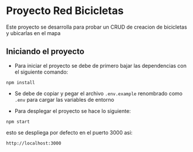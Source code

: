 # Proyecto Red Bicicletas

Este proyecto se desarrolla para probar un CRUD de creacion de bicicletas y ubicarlas en el mapa

## Iniciando el proyecto

- Para iniciar el proyecto se debe de primero bajar las dependencias con el siguiente comando:

` npm install `

- Se debe de copiar y pegar el archivo `.env.example` renombrado como `.env` para cargar las variables de entorno

- Para desplegar el proyecto se hace lo siguiente:

`npm start`

esto se despliega por defecto en el puerto 3000 asi:

`http://localhost:3000`
